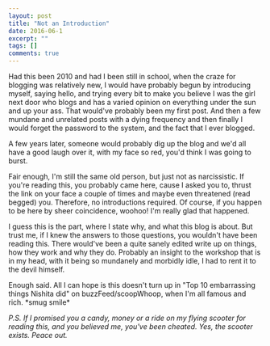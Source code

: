 ```yaml
---
layout: post
title: "Not an Introduction"
date: 2016-06-1
excerpt: ""
tags: []
comments: true
---
```


Had this been 2010 and had I been still in school, when the craze for blogging was relatively new, I would have probably begun by introducing myself, saying hello, and trying every bit to make you believe I was the girl next door who blogs and has a varied opinion on everything under the sun and up your ass. That would've probably been my first post. And then a few mundane and unrelated posts with a dying frequency and then finally I would forget the password to the system, and the fact that I ever blogged.

A few years later, someone would probably dig up the blog and we'd all have a good laugh over it, with my face so red, you'd think I was going to burst.

Fair enough, I'm still the same old person, but just not as narcissistic. If you're reading this, you probably came here, cause I asked you to, thrust the link on your face a couple of times and maybe even threatened (read begged) you. Therefore, no introductions required. Of course, if you happen to be here by sheer coincidence, woohoo! I'm really glad that happened. 

I guess this is the part, where I state why, and what this blog is about. But trust me, if I knew the answers to those questions, you wouldn't have been reading this. There would've been a quite sanely edited write up on things, how they work and why they do. Probably an insight to the workshop that is in my head, with it being so mundanely and morbidly idle, I had to rent it to the devil himself. 

Enough said. All I can hope is this doesn't turn up in "Top 10 embarrassing things Nishita did" on buzzFeed/scoopWhoop, when I'm all famous and rich. \*smug smile\*

*P.S. If I promised you a candy, money or a ride on my flying scooter for reading this, and you believed me, you've been cheated. Yes, the scooter exists. Peace out.*
